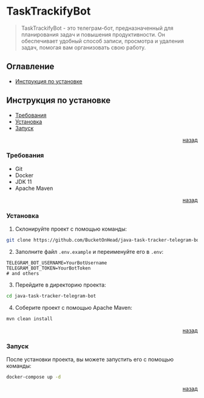 # TaskTrackifyBot

> TaskTrackifyBot - это телеграм-бот, предназначенный
> для планирования задач и повышения продуктивности.
> Он обеспечивает удобный способ записи, просмотра
> и удаления задач, помогая вам организовать свою работу.

## Оглавление

- [Инструкция по установке](#инструкция-по-установке)

## Инструкция по установке

- [Требования](#требования)
- [Установка](#установка)
- [Запуск](#запуск)

<div style="text-align: right">
    <a href="#оглавление">назад</a>
</div>

### Требования

- Git
- Docker
- JDK 11
- Apache Maven

<div style="text-align: right">
    <a href="#инструкция-по-установке">назад</a>
</div>

### Установка

1. Склонируйте проект с помощью команды:
```bash
git clone https://github.com/BucketOnHead/java-task-tracker-telegram-bot
```

2. Заполните файл `.env.example` и переименуйте его в `.env`:

```dotenv
TELEGRAM_BOT_USERNAME=YourBotUsername
TELEGRAM_BOT_TOKEN=YourBotToken
# and others
```

3. Перейдите в директорию проекта:
```bash
cd java-task-tracker-telegram-bot
```

4. Соберите проект с помощью Apache Maven:
```bash
mvn clean install
```

<div style="text-align: right">
    <a href="#инструкция-по-установке">назад</a>
</div>

### Запуск
После установки проекта, вы можете запустить его с помощью команды:
```bash
docker-compose up -d
```

<div style="text-align: right">
    <a href="#инструкция-по-установке">назад</a>
</div>
